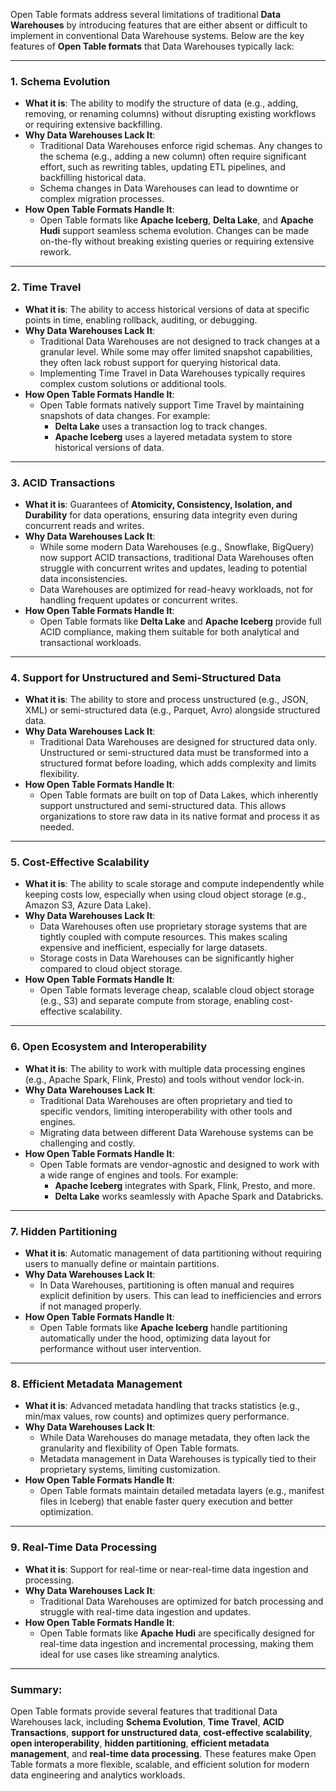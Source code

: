 Open Table formats address several limitations of traditional **Data Warehouses** by introducing features that are either absent or difficult to implement in conventional Data Warehouse systems. Below are the key features of **Open Table formats** that Data Warehouses typically lack:

---

### 1. **Schema Evolution**
   - **What it is**: The ability to modify the structure of data (e.g., adding, removing, or renaming columns) without disrupting existing workflows or requiring extensive backfilling.
   - **Why Data Warehouses Lack It**: 
     - Traditional Data Warehouses enforce rigid schemas. Any changes to the schema (e.g., adding a new column) often require significant effort, such as rewriting tables, updating ETL pipelines, and backfilling historical data.
     - Schema changes in Data Warehouses can lead to downtime or complex migration processes.
   - **How Open Table Formats Handle It**: 
     - Open Table formats like **Apache Iceberg**, **Delta Lake**, and **Apache Hudi** support seamless schema evolution. Changes can be made on-the-fly without breaking existing queries or requiring extensive rework.

---
   
### 2. **Time Travel**
   - **What it is**: The ability to access historical versions of data at specific points in time, enabling rollback, auditing, or debugging.
   - **Why Data Warehouses Lack It**: 
     - Traditional Data Warehouses are not designed to track changes at a granular level. While some may offer limited snapshot capabilities, they often lack robust support for querying historical data.
     - Implementing Time Travel in Data Warehouses typically requires complex custom solutions or additional tools.
   - **How Open Table Formats Handle It**: 
     - Open Table formats natively support Time Travel by maintaining snapshots of data changes. For example:
       - **Delta Lake** uses a transaction log to track changes.
       - **Apache Iceberg** uses a layered metadata system to store historical versions of data.

---

### 3. **ACID Transactions**
   - **What it is**: Guarantees of **Atomicity, Consistency, Isolation, and Durability** for data operations, ensuring data integrity even during concurrent reads and writes.
   - **Why Data Warehouses Lack It**: 
     - While some modern Data Warehouses (e.g., Snowflake, BigQuery) now support ACID transactions, traditional Data Warehouses often struggle with concurrent writes and updates, leading to potential data inconsistencies.
     - Data Warehouses are optimized for read-heavy workloads, not for handling frequent updates or concurrent writes.
   - **How Open Table Formats Handle It**: 
     - Open Table formats like **Delta Lake** and **Apache Iceberg** provide full ACID compliance, making them suitable for both analytical and transactional workloads.

---

### 4. **Support for Unstructured and Semi-Structured Data**
   - **What it is**: The ability to store and process unstructured (e.g., JSON, XML) or semi-structured data (e.g., Parquet, Avro) alongside structured data.
   - **Why Data Warehouses Lack It**: 
     - Traditional Data Warehouses are designed for structured data only. Unstructured or semi-structured data must be transformed into a structured format before loading, which adds complexity and limits flexibility.
   - **How Open Table Formats Handle It**: 
     - Open Table formats are built on top of Data Lakes, which inherently support unstructured and semi-structured data. This allows organizations to store raw data in its native format and process it as needed.

---

### 5. **Cost-Effective Scalability**
   - **What it is**: The ability to scale storage and compute independently while keeping costs low, especially when using cloud object storage (e.g., Amazon S3, Azure Data Lake).
   - **Why Data Warehouses Lack It**: 
     - Data Warehouses often use proprietary storage systems that are tightly coupled with compute resources. This makes scaling expensive and inefficient, especially for large datasets.
     - Storage costs in Data Warehouses can be significantly higher compared to cloud object storage.
   - **How Open Table Formats Handle It**: 
     - Open Table formats leverage cheap, scalable cloud object storage (e.g., S3) and separate compute from storage, enabling cost-effective scalability.

---

### 6. **Open Ecosystem and Interoperability**
   - **What it is**: The ability to work with multiple data processing engines (e.g., Apache Spark, Flink, Presto) and tools without vendor lock-in.
   - **Why Data Warehouses Lack It**: 
     - Traditional Data Warehouses are often proprietary and tied to specific vendors, limiting interoperability with other tools and engines.
     - Migrating data between different Data Warehouse systems can be challenging and costly.
   - **How Open Table Formats Handle It**: 
     - Open Table formats are vendor-agnostic and designed to work with a wide range of engines and tools. For example:
       - **Apache Iceberg** integrates with Spark, Flink, Presto, and more.
       - **Delta Lake** works seamlessly with Apache Spark and Databricks.

---

### 7. **Hidden Partitioning**
   - **What it is**: Automatic management of data partitioning without requiring users to manually define or maintain partitions.
   - **Why Data Warehouses Lack It**: 
     - In Data Warehouses, partitioning is often manual and requires explicit definition by users. This can lead to inefficiencies and errors if not managed properly.
   - **How Open Table Formats Handle It**: 
     - Open Table formats like **Apache Iceberg** handle partitioning automatically under the hood, optimizing data layout for performance without user intervention.

---

### 8. **Efficient Metadata Management**
   - **What it is**: Advanced metadata handling that tracks statistics (e.g., min/max values, row counts) and optimizes query performance.
   - **Why Data Warehouses Lack It**: 
     - While Data Warehouses do manage metadata, they often lack the granularity and flexibility of Open Table formats.
     - Metadata management in Data Warehouses is typically tied to their proprietary systems, limiting customization.
   - **How Open Table Formats Handle It**: 
     - Open Table formats maintain detailed metadata layers (e.g., manifest files in Iceberg) that enable faster query execution and better optimization.

---

### 9. **Real-Time Data Processing**
   - **What it is**: Support for real-time or near-real-time data ingestion and processing.
   - **Why Data Warehouses Lack It**: 
     - Traditional Data Warehouses are optimized for batch processing and struggle with real-time data ingestion and updates.
   - **How Open Table Formats Handle It**: 
     - Open Table formats like **Apache Hudi** are specifically designed for real-time data ingestion and incremental processing, making them ideal for use cases like streaming analytics.

---

### Summary:
Open Table formats provide several features that traditional Data Warehouses lack, including **Schema Evolution**, **Time Travel**, **ACID Transactions**, **support for unstructured data**, **cost-effective scalability**, **open interoperability**, **hidden partitioning**, **efficient metadata management**, and **real-time data processing**. These features make Open Table formats a more flexible, scalable, and efficient solution for modern data engineering and analytics workloads.

